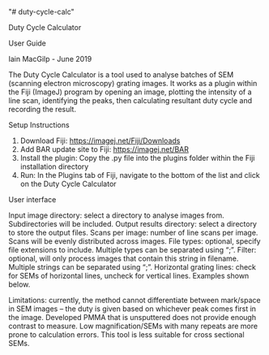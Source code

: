 "# duty-cycle-calc"

Duty Cycle Calculator

User Guide

Iain MacGilp - June 2019


The Duty Cycle Calculator is a tool used to analyse batches of SEM (scanning electron microscopy) grating images. It works as a plugin within the Fiji (ImageJ) program by opening an image, plotting the intensity of a line scan, identifying the peaks, then calculating resultant duty cycle and recording the result.

Setup Instructions

1.	Download Fiji: https://imagej.net/Fiji/Downloads
2.	Add BAR update site to Fiji: https://imagej.net/BAR
3.	Install the plugin: Copy the .py file into the plugins folder within the Fiji installation directory
4.	Run: In the Plugins tab of Fiji, navigate to the bottom of the list and click on the Duty Cycle Calculator

User interface

Input image directory: select a directory to analyse images from. Subdirectories will be included.
Output results directory: select a directory to store the output files.
Scans per image: number of line scans per image. Scans will be evenly distributed across images.
File types: optional, specify file extensions to include. Multiple types can be separated using “;”.
Filter: optional, will only process images that contain this string in filename. Multiple strings can be separated using “;”.
Horizontal grating lines: check for SEMs of horizontal lines, uncheck for vertical lines. Examples shown below.

Limitations: currently, the method cannot differentiate between mark/space in SEM images – the duty is given based on whichever peak comes first in the image. Developed PMMA that is unsputtered does not provide enough contrast to measure. Low magnification/SEMs with many repeats are more prone to calculation errors. This tool is less suitable for cross sectional SEMs.
